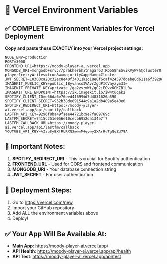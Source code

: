 # 🔑 Vercel Environment Variables

## ✅ COMPLETE Environment Variables for Vercel Deployment

**Copy and paste these EXACTLY into your Vercel project settings:**

```
NODE_ENV=production
PORT=3000
FRONTEND_URL=https://moody-player-ai.vercel.app
MONGODB_URI=mongodb+srv://prakherbhatnagar63:Rb5S8hESviKVyWFh@cluster0.f6cxzao.mongodb.net/moody-player?retryWrites=true&w=majority&appName=Cluster
JWT_SECRET=10300ca20c32ec8e40f34011b1c18e8f6caf424597ddebe0d611a6f3929d0bebb34b6e0719b4d5b8c5c4a44831fd765345efe497685f9653f7418595fa62753e
IMAGEKIT_PUBLIC_KEY=public_IByvanso8VAvrZgdPICVayzym3I=
IMAGEKIT_PRIVATE_KEY=private_/ga2zvzmWt/gG2jEOvv6GKZBlL0=
IMAGEKIT_URL_ENDPOINT=https://ik.imagekit.io/iw4tuqak2
SPOTIFY_CLIENT_ID=e66da6e76eed416996d7d4831626a590
SPOTIFY_CLIENT_SECRET=952b38de891544c9a1a2db489a5e40e0
SPOTIFY_REDIRECT_URI=https://moody-player-ai.vercel.app/api/spotify/callback
LASTFM_API_KEY=9296f8ba49f1ee44721bc9e7fa89769c
LASTFM_SECRET=7415c251e056e10cecb6952da134e7f7
LASTFM_CALLBACK_URL=https://moody-player-ai.vercel.app/api/lastfm/callback
YOUTUBE_API_KEY=AIzaSyBXfRLRXQ3mwmMdqywy2XAr9vTgQeZd78A
```

## 🎯 Important Notes:

1. **SPOTIFY_REDIRECT_URI** - This is crucial for Spotify authentication
2. **FRONTEND_URL** - Used for CORS and frontend communication
3. **MONGODB_URI** - Your database connection string
4. **JWT_SECRET** - For user authentication

## 🚀 Deployment Steps:

1. Go to https://vercel.com/new
2. Import your GitHub repository
3. Add ALL the environment variables above
4. Deploy!

## ✅ Your App Will Be Available At:
- **Main App**: https://moody-player-ai.vercel.app/
- **API Health**: https://moody-player-ai.vercel.app/api/health
- **API Test**: https://moody-player-ai.vercel.app/api/test
